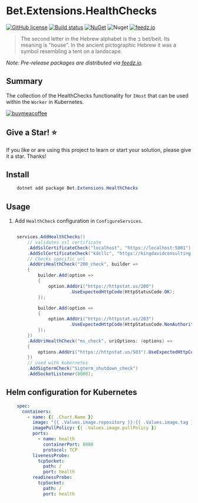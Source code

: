 # Bet.Extensions.HealthChecks

[![GitHub license](https://img.shields.io/badge/license-MIT-blue.svg?style=flat-square)](https://raw.githubusercontent.com/kdcllc/Bet.AspNetCore/master/LICENSE)
[![Build status](https://ci.appveyor.com/api/projects/status/fo9rakj7s7uhs3ij?svg=true)](https://ci.appveyor.com/project/kdcllc/bet-aspnetcore)
[![NuGet](https://img.shields.io/nuget/v/Bet.Extensions.HealthChecks.svg)](https://www.nuget.org/packages?q=Bet.Extensions.HealthChecks)
![Nuget](https://img.shields.io/nuget/dt/Bet.Extensions.HealthChecks)
[![feedz.io](https://img.shields.io/badge/endpoint.svg?url=https://f.feedz.io/kdcllc/bet-aspnetcore/shield/Bet.Extensions.HealthChecks/latest)](https://f.feedz.io/kdcllc/bet-aspnetcore/packages/Bet.Extensions.HealthChecks/latest/download)

> The second letter in the Hebrew alphabet is the ב bet/beit. Its meaning is "house". In the ancient pictographic Hebrew it was a symbol resembling a tent on a landscape.

*Note: Pre-release packages are distributed via [feedz.io](https://f.feedz.io/kdcllc/bet-aspnetcore/nuget/index.json).*

## Summary

The collection of the HealthChecks functionality for `IHost` that can be used within the `Worker` in Kubernetes.

[![buymeacoffee](https://www.buymeacoffee.com/assets/img/custom_images/orange_img.png)](https://www.buymeacoffee.com/vyve0og)

## Give a Star! :star:

If you like or are using this project to learn or start your solution, please give it a star. Thanks!

## Install

```csharp
    dotnet add package Bet.Extensions.HealthChecks
```

## Usage

1. Add `HealthCheck` configuration in `ConfigureServices`.

```csharp

    services.AddHealthChecks()
        // validates ssl certificate
        .AddSslCertificateCheck("localhost", "https://localhost:5001")
        .AddSslCertificateCheck("kdcllc", "https://kingdavidconsulting.com")
        // Checks specific url
        .AddUriHealthCheck("200_check", builder =>
        {
            builder.Add(option =>
            {
                option.AddUri("https://httpstat.us/200")
                        .UseExpectedHttpCode(HttpStatusCode.OK);
            });

            builder.Add(option =>
            {
                option.AddUri("https://httpstat.us/203")
                        .UseExpectedHttpCode(HttpStatusCode.NonAuthoritativeInformation);
            });
        })
        .AddUriHealthCheck("ms_check", uriOptions: (options) =>
        {
            options.AddUri("https://httpstat.us/503").UseExpectedHttpCode(503);
        })
        // used with kubernetes
        .AddSigtermCheck("Sigterm_shutdown_check")
        .AddSocketListener(8080);
```

## Helm configuration for Kubernetes

```yaml
    spec:
      containers:
        - name: {{ .Chart.Name }}
          image: "{{ .Values.image.repository }}:{{ .Values.image.tag }}"
          imagePullPolicy: {{ .Values.image.pullPolicy }}
          ports:
            - name: health
              containerPort: 8080
              protocol: TCP
          livenessProbe:
            tcpSocket:
              path: /
              port: health
          readinessProbe:
            tcpSocket:
              path: /
              port: health
```
